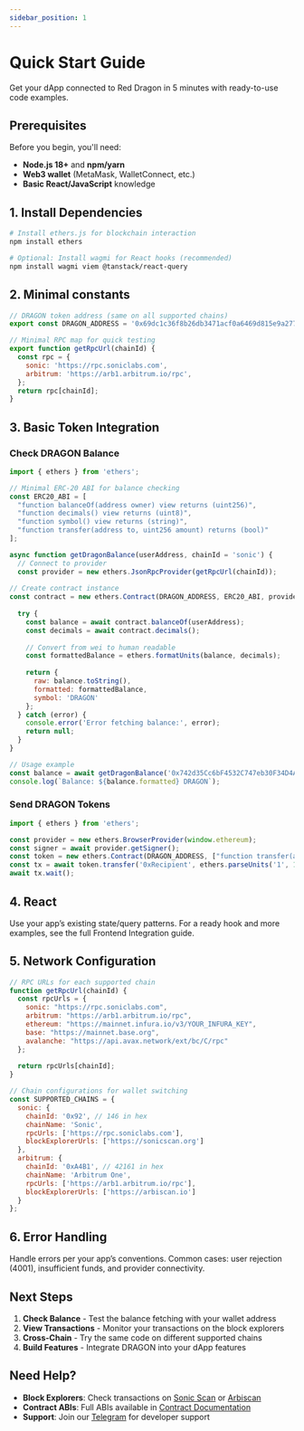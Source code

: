 ```yaml
---
sidebar_position: 1
---
```


# Quick Start Guide

Get your dApp connected to Red Dragon in 5 minutes with ready-to-use code examples.

## Prerequisites

Before you begin, you'll need:
- **Node.js 18+** and **npm/yarn**
- **Web3 wallet** (MetaMask, WalletConnect, etc.)
- **Basic React/JavaScript** knowledge

## 1. Install Dependencies

```bash
# Install ethers.js for blockchain interaction
npm install ethers

# Optional: Install wagmi for React hooks (recommended)
npm install wagmi viem @tanstack/react-query
```

## 2. Minimal constants

```javascript
// DRAGON token address (same on all supported chains)
export const DRAGON_ADDRESS = '0x69dc1c36f8b26db3471acf0a6469d815e9a27777';

// Minimal RPC map for quick testing
export function getRpcUrl(chainId) {
  const rpc = {
    sonic: 'https://rpc.soniclabs.com',
    arbitrum: 'https://arb1.arbitrum.io/rpc',
  };
  return rpc[chainId];
}
```

## 3. Basic Token Integration

### Check DRAGON Balance

```javascript
import { ethers } from 'ethers';

// Minimal ERC-20 ABI for balance checking
const ERC20_ABI = [
  "function balanceOf(address owner) view returns (uint256)",
  "function decimals() view returns (uint8)",
  "function symbol() view returns (string)",
  "function transfer(address to, uint256 amount) returns (bool)"
];

async function getDragonBalance(userAddress, chainId = 'sonic') {
  // Connect to provider
  const provider = new ethers.JsonRpcProvider(getRpcUrl(chainId));
  
// Create contract instance
const contract = new ethers.Contract(DRAGON_ADDRESS, ERC20_ABI, provider);
  
  try {
    const balance = await contract.balanceOf(userAddress);
    const decimals = await contract.decimals();
    
    // Convert from wei to human readable
    const formattedBalance = ethers.formatUnits(balance, decimals);
    
    return {
      raw: balance.toString(),
      formatted: formattedBalance,
      symbol: 'DRAGON'
    };
  } catch (error) {
    console.error('Error fetching balance:', error);
    return null;
  }
}

// Usage example
const balance = await getDragonBalance('0x742d35Cc6bF4532C747eb30F34D4AdBDce3b3123', 'sonic');
console.log(`Balance: ${balance.formatted} DRAGON`);
```

### Send DRAGON Tokens
```javascript
import { ethers } from 'ethers';

const provider = new ethers.BrowserProvider(window.ethereum);
const signer = await provider.getSigner();
const token = new ethers.Contract(DRAGON_ADDRESS, ["function transfer(address to, uint256 amount) returns (bool)"], signer);
const tx = await token.transfer('0xRecipient', ethers.parseUnits('1', 18));
await tx.wait();
```

## 4. React
Use your app’s existing state/query patterns. For a ready hook and more examples, see the full Frontend Integration guide.

## 5. Network Configuration

```javascript
// RPC URLs for each supported chain
function getRpcUrl(chainId) {
  const rpcUrls = {
    sonic: "https://rpc.soniclabs.com",
    arbitrum: "https://arb1.arbitrum.io/rpc", 
    ethereum: "https://mainnet.infura.io/v3/YOUR_INFURA_KEY",
    base: "https://mainnet.base.org",
    avalanche: "https://api.avax.network/ext/bc/C/rpc"
  };
  
  return rpcUrls[chainId];
}

// Chain configurations for wallet switching
const SUPPORTED_CHAINS = {
  sonic: {
    chainId: '0x92', // 146 in hex
    chainName: 'Sonic',
    rpcUrls: ['https://rpc.soniclabs.com'],
    blockExplorerUrls: ['https://sonicscan.org']
  },
  arbitrum: {
    chainId: '0xA4B1', // 42161 in hex  
    chainName: 'Arbitrum One',
    rpcUrls: ['https://arb1.arbitrum.io/rpc'],
    blockExplorerUrls: ['https://arbiscan.io']
  }
};
```

## 6. Error Handling
Handle errors per your app’s conventions. Common cases: user rejection (4001), insufficient funds, and provider connectivity.

## Next Steps

1. **Check Balance** - Test the balance fetching with your wallet address
2. **View Transactions** - Monitor your transactions on the block explorers
3. **Cross-Chain** - Try the same code on different supported chains
4. **Build Features** - Integrate DRAGON into your dApp features

## Need Help?

- **Block Explorers**: Check transactions on [Sonic Scan](https://sonicscan.org) or [Arbiscan](https://arbiscan.io)
- **Contract ABIs**: Full ABIs available in [Contract Documentation](/docs/contracts/overview)
- **Support**: Join our [Telegram](https://t.me/RedDragon) for developer support